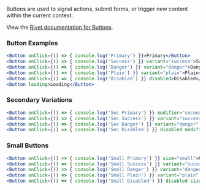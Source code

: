 Buttons are used to signal actions, submit forms, or trigger new content within the current context.

View the [Rivet documentation for Buttons](https://rivet.uits.iu.edu/components/forms/buttons/).

### Button Examples

<!-- prettier-ignore-start -->
```jsx
<Button onClick={() => { console.log('Primary') }}>Primary</Button>
<Button onClick={() => { console.log('Success') }} variant="success">Success</Button>
<Button onClick={() => { console.log('Danger') }} variant="danger">Danger</Button>
<Button onClick={() => { console.log('Plain') }} variant="plain">Plain</Button>
<Button onClick={() => { console.log('Disabled') }} disabled>Disabled</Button>
<Button loading>Loading</Button>
```
<!-- prettier-ignore-end -->

### Secondary Variations

<!-- prettier-ignore-start -->
```jsx
<Button onClick={() => { console.log('Sec Primary') }} modifier="secondary">Primary</Button>
<Button onClick={() => { console.log('Sec Success') }} variant="success" modifier="secondary">Success</Button>
<Button onClick={() => { console.log('Sec Danger') }} variant="danger" modifier="secondary">Danger</Button>
<Button onClick={() => { console.log('Sec Disabled') }} disabled modifier="secondary">Disabled</Button>
```
<!-- prettier-ignore-end -->

### Small Buttons

<!-- prettier-ignore-start -->
```jsx
<Button onClick={() => { console.log('Small Primary') }} size="small">Primary</Button>
<Button onClick={() => { console.log('Small Success') }} variant="success" size="small">Success</Button>
<Button onClick={() => { console.log('Small Danger') }} variant="danger" size="small">Danger</Button>
<Button onClick={() => { console.log('Small Plain') }} variant="plain" size="small">Plain</Button>
<Button onClick={() => { console.log('Small Disabled') }} disabled size="small">Disabled</Button>
```
<!-- prettier-ignore-end -->
